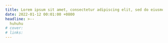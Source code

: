 ```yaml
---
title: Lorem ipsum sit amet, consectetur adipiscing elit, sed do eiusmod tempor 
date: 2022-01-12 00:01:00 +0800
headline: >--
  huhuhu
# cover:
# links:
---
```


